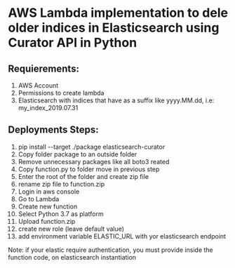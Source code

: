 # AWS Lambda implementation to dele older indices in Elasticsearch using Curator API in Python

## Requierements:
1. AWS Account
2. Permissions to create lambda
3. Elasticsearch with indices that have as a suffix like yyyy.MM.dd, i.e: my_index_2019.07.31

## Deployments Steps:
1. pip install --target ./package elasticsearch-curator
2. Copy folder package to an outside folder
3. Remove unnecessary packages like all boto3 reated
4. Copy function.py to folder move in previous step
5. Enter the root of the folder and create zip file
6. rename zip file to function.zip
7. Login in aws console
8. Go to Lambda
9. Create new function
10. Select Python 3.7 as platform
11. Upload function.zip
12. create new role (leave default value)
13. add environment variable ELASTIC_URL with yor elasticsearch endpoint

Note: if your elastic require authentication, you must provide inside the function code, on elasticsearch instantiation
